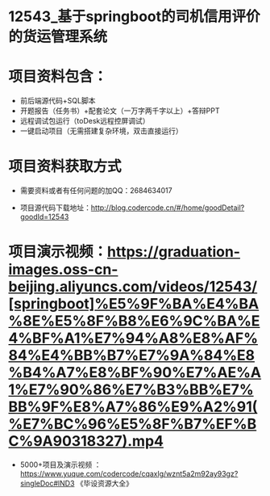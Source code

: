 #   12543_基于springboot的司机信用评价的货运管理系统

#   项目资料包含：
*    前后端源代码+SQL脚本
*    开题报告（任务书）+配套论文（一万字两千字以上）+答辩PPT
*   远程调试包运行（toDesk远程控屏调试）
*   一键启动项目（无需搭建复杂环境，双击直接运行）


#   项目资料获取方式
*   需要资料或者有任何问题的加QQ：2684634017

*   项目源代码下载地址：http://blog.codercode.cn/#/home/goodDetail?goodId=12543

#  项目演示视频：https://graduation-images.oss-cn-beijing.aliyuncs.com/videos/12543/[springboot]%E5%9F%BA%E4%BA%8E%E5%8F%B8%E6%9C%BA%E4%BF%A1%E7%94%A8%E8%AF%84%E4%BB%B7%E7%9A%84%E8%B4%A7%E8%BF%90%E7%AE%A1%E7%90%86%E7%B3%BB%E7%BB%9F%E8%A7%86%E9%A2%91(%E7%BC%96%E5%8F%B7%EF%BC%9A90318327).mp4

*  5000+项目及演示视频 ：https://www.yuque.com/codercode/cqaxlg/wznt5a2m92ay93gz?singleDoc#lND3 《毕设资源大全》
